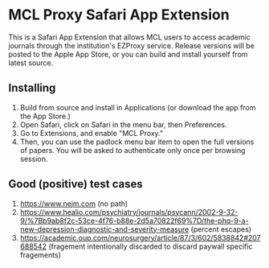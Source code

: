 # MCL Proxy Safari App Extension
This is a Safari App Extension that allows MCL users to access academic journals through the institution's EZProxy service.
Release versions will be posted to the Apple App Store, or you can build and install yourself from latest source. 

## Installing

1. Build from source and install in Applications (or download the app from the App Store.)
2. Open Safari, click on Safari in the menu bar, then Preferences.
3. Go to Extensions, and enable "MCL Proxy."
4. Then, you can use the padlock menu bar item to open the full versions of papers. You will be asked to
authenticate only once per browsing session. 

## Good (positive) test cases
1. https://www.nejm.com (no path)
2. https://www.healio.com/psychiatry/journals/psycann/2002-9-32-9/%7Bb9ab8f2c-53ce-4f76-b88e-2d5a70822f69%7D/the-phq-9-a-new-depression-diagnostic-and-severity-measure (percent escapes)
3. https://academic.oup.com/neurosurgery/article/87/3/602/5838842#207688542  (fragement intentionally discarded to discard paywall specific fragements)
